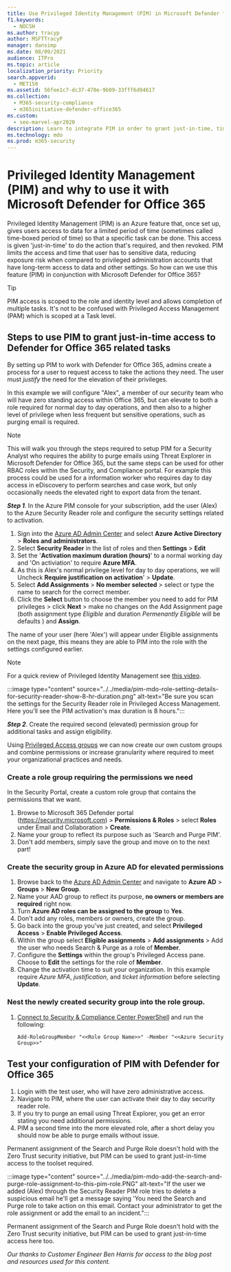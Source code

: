 ```yaml
---
title: Use Privileged Identity Management (PIM) in Microsoft Defender for Office 365.
f1.keywords:
  - NOCSH
ms.author: tracyp
author: MSFTTracyP
manager: dansimp
ms.date: 08/09/2021
audience: ITPro
ms.topic: article
localization_priority: Priority
search.appverid:
  - MET150
ms.assetid: 56fee1c7-dc37-470e-9b09-33fff6d94617
ms.collection:
  - M365-security-compliance
  - m365initiative-defender-office365
ms.custom:
  - seo-marvel-apr2020
description: Learn to integrate PIM in order to grant just-in-time, time limited access to users to do elevated privilege tasks in Microsoft Defender for Office 365, lowering risk to your data.
ms.technology: mdo
ms.prod: m365-security
---
```


# Privileged Identity Management (PIM) and why to use it with Microsoft Defender for Office 365

Privileged Identity Management (PIM) is an Azure feature that, once set up, gives users access to data for a limited period of time (sometimes called time-boxed period of time) so that a specific task can be done. This access is given 'just-in-time' to do the action that's required, and then revoked. PIM limits the access and time that user has to sensitive data, reducing exposure risk when compared to privileged administration accounts that have long-term access to data and other settings. So how can we use this feature (PIM) in conjunction with Microsoft Defender for Office 365?

> [!TIP]
> PIM access is scoped to the role and identity level and allows completion of multiple tasks. It's not to be confused with Privileged Access Management (PAM) which is scoped at a Task level.

## Steps to use PIM to grant just-in-time access to Defender for Office 365 related tasks

By setting up PIM to work with Defender for Office 365, admins create a process for a user to request access to take the actions they need. The user must *justify* the need for the elevation of their privileges.

In this example we will configure "Alex", a member of our security team who will have zero standing access within Office 365, but can elevate to both a role required for normal day to day operations, and then also to a higher level of privilege when less frequent but sensitive operations, such as purging email is required.

> [!NOTE]
> This will walk you through the steps required to setup PIM for a Security Analyst who requires the ability to purge emails using Threat Explorer in Microsoft Defender for Office 365, but the same steps can be used for other RBAC roles within the Security, and Compliance portal. For example this process could be used for a information worker who requires day to day access in eDiscovery to perform searches and case work, but only occasionally needs the elevated right to export data from the tenant.


***Step 1***. In the Azure PIM console for your subscription, add the user (Alex) to the Azure Security Reader role and configure the security settings related to activation.

1. Sign into the [Azure AD Admin Center](https://aad.portal.azure.com/) and select  **Azure Active Directory** > **Roles and administrators**.
2. Select **Security Reader** in the list of roles and then **Settings** > **Edit**
3. Set the '**Activation maximum duration (hours)**' to a normal working day and 'On activiation' to require **Azure MFA**.
4. As this is Alex's normal privilege level for day to day operations, we will Uncheck **Require justification on activation**' > **Update**.
5. Select **Add Assignments** > **No member selected** > select or type the name to search for the correct member.
6. Click the **Select** button to choose the member you need to add for PIM privileges > click **Next** > make no changes on the Add Assignment page (both assignment type *Eligible* and duration *Permenantly Eligible* will be defaults ) and **Assign**.

The name of your user (here 'Alex') will appear under Eligible assignments on the next page, this means they are able to PIM into the role with the settings configured earlier.

> [!NOTE]
> For a quick review of Privileged Identity Management see [this video](https://www.youtube.com/watch?v=VQMAg0sa_lE).

:::image type="content" source="../../media/pim-mdo-role-setting-details-for-security-reader-show-8-hr-duration.png" alt-text="Be sure you scan the settings for the Security Reader role in Privileged Access Management. Here you'll see the PIM activation's max duration is 8 hours.":::

***Step 2***. Create the required second (elevated) permission group for additional tasks and assign eligibility.

Using [Privileged Access groups](/azure/active-directory/privileged-identity-management/groups-features) we can now create our own custom groups and combine permissions or increase granularity where required to meet your organizational practices and needs.

### Create a role group requiring the permissions we need

In the Security Portal, create a custom role group that contains the permissions that we want. 

1. Browse to Microsoft 365 Defender portal (https://security.microsoft.com) > **Permissions & Roles** > select **Roles** under Email and Collaboration > **Create**.
2. Name your group to reflect its purpose such as 'Search and Purge PIM'.
3. Don't add members, simply save the group and move on to the next part!

### Create the security group in Azure AD for elevated permissions

1. Browse back to the [Azure AD Admin Center](https://aad.portal.azure.com/) and navigate to **Azure AD** > **Groups** > **New Group**.
2. Name your AAD group to reflect its purpose, **no owners or members are required** right now.
3. Turn **Azure AD roles can be assigned to the group** to **Yes**.
4. Don't add any roles, members or owners, create the group.
5. Go back into the group you've just created, and select **Privileged Access** > **Enable Privileged Access**.
6. Within the group select **Eligible assignments** > **Add assignments** > Add the user who needs Search & Purge as a role of **Member**.
7. Configure the **Settings** within the group's Privileged Access pane. Choose to **Edit** the settings for the role of **Member**.
8. Change the activation time to suit your organization. In this example require *Azure MFA*, *justification*, and *ticket information* before selecting **Update**.

### Nest the newly created security group into the role group.

1. [Connect to Security & Compliance Center PowerShell](/powershell/exchange/connect-to-scc-powershell) and run the following:

    `Add-RoleGroupMember "<<Role Group Name>>" -Member "<<Azure Security Group>>"`

## Test your configuration of PIM with Defender for Office 365

1. Login with the test user, who will have zero administrative access.
2. Navigate to PIM, where the user can activate their day to day security reader role.
3. If you try to purge an email using Threat Explorer, you get an error stating you need additional permissions.
4. PIM a second time into the more elevated role, after a short delay you should now be able to purge emails without issue.

Permanent assignment of the Search and Purge Role doesn't hold with the Zero Trust security initiative, but PIM can be used to grant just-in-time access to the toolset required.

:::image type="content" source="../../media/pim-mdo-add-the-search-and-purge-role-assignment-to-this-pim-role.PNG" alt-text="If the user we added (Alex) through the Security Reader PIM role tries to delete a suspicious email he'll get a message saying 'You need the Search and Purge role to take action on this email. Contact your administrator to get the role assignment or add the email to an incident.":::

Permanent assignment of the Search and Purge Role doesn't hold with the Zero Trust security initiative, but PIM can be used to grant just-in-time access here too.

*Our thanks to Customer Engineer Ben Harris for access to the blog post and resources used for this content.*
